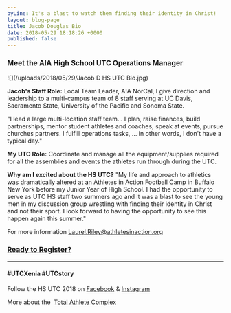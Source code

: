 ```yaml
---
byLine: It's a blast to watch them finding their identity in Christ!
layout: blog-page
title: Jacob Douglas Bio
date: 2018-05-29 18:18:26 +0000
published: false
---
```

### Meet the AIA High School UTC Operations Manager

![](/uploads/2018/05/29/Jacob D HS UTC Bio.jpg)

**Jacob's Staff Role:** Local Team Leader, AIA NorCal, I give direction and leadership to a multi-campus team of 8 staff serving at UC Davis, Sacramento State, University of the Pacific and Sonoma State.

"I lead a large multi-location staff team... I plan, raise finances, build partnerships, mentor student athletes and coaches, speak at events, pursue churches partners. I fulfill operations tasks, ... in other words, I don't have a typical day."

**My UTC Role:** Coordinate and manage all the equipment/supplies required for all the assemblies and events the athletes run through during the UTC.

**Why am I excited about the HS UTC?** "My life and approach to athletics was dramatically altered at an Athletes in Action Football Camp in Buffalo New York before my Junior Year of High School. I had the opportunity to serve as UTC HS staff two summers ago and it was a blast to see the young men in my discussion group wrestling with finding their identity in Christ and not their sport. I look forward to having the opportunity to see this happen again this summer."

For more information [Laurel.Riley@athletesinaction.org](mailto:laurel.riley@athletesinaction.org)

### [**Ready to Register?**]()

---

#### **#UTCXenia     #UTCstory**

Follow the HS UTC 2018 on  [Facebook](https://www.facebook.com/aiatotalathletecomplex/) & [Instagram](https://www.instagram.com/aia_sports_complex/)

More about the  [Total Athlete Complex](http://www.aiasportscomplex.com/)